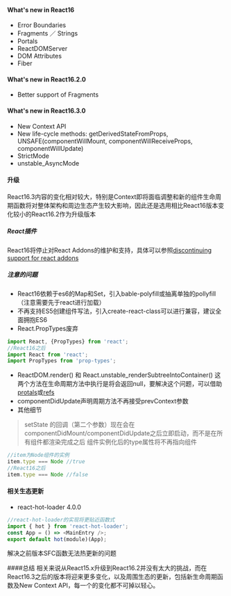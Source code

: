 #### What's new in React16
* Error Boundaries
* Fragments ／ Strings
* Portals
* ReactDOMServer
* DOM Attributes
* Fiber

#### What's new in React16.2.0
* Better support of Fragments

#### What's new in React16.3.0
* New Context API
* New life-cycle methods: getDerivedStateFromProps, UNSAFE(componentWillMount, componentWillReceiveProps, componentWillUpdate)
* StrictMode
* unstable_AsyncMode

#### 升级
React16.3内容的变化相对较大，特别是Context即将面临调整和新的组件生命周期函数将对整体架构和周边生态产生较大影响，因此还是选用相比React16版本变化较小的React16.2作为升级版本

##### React插件
React16将停止对React Addons的维护和支持，具体可以参照[discontinuing support for react addons](https://reactjs.org/blog/2017/04/07/react-v15.5.0.html#discontinuing-support-for-react-addons)

##### 注意的问题
* React16依赖于es6的Map和Set，引入bable-polyfill或抽离单独的pollyfill（注意需要先于react进行加载）
* 不再支持ES5创建组件写法，引入create-react-class可以进行兼容，建议全面拥抱ES6
* React.PropTypes废弃
```js
import React, {PropTypes} from 'react';
//React16之后
import React from 'react';
import PropTypes from 'prop-types';
```
* ReactDOM.render() 和 React.unstable_renderSubtreeIntoContainer()
这两个方法在生命周期方法中执行是将会返回null，要解决这个问题，可以借助[protals](https://reactjs.org/docs/portals.html)或[refs](https://reactjs.org/docs/refs-and-the-dom.html)
* componentDidUpdate声明周期方法不再接受prevContext参数
* 其他细节
> setState 的回调（第二个参数）现在会在 componentDidMount/componentDidUpdate之后立即启动，而不是在所有组件都渲染完成之后
> 组件实例化后的type属性将不再指向组件

```js
//item为Node组件的实例
item.type === Node //true
//React16之后
item.type === Node //false 
```

#### 相关生态更新
* react-hot-loader 4.0.0
```js
//react-hot-loader的实现将更贴近函数式
import { hot } from 'react-hot-loader';
const App = () => <MainEntry />;
export default hot(module)(App);
```
解决之前版本SFC函数无法热更新的问题

####总结
相关来说从React15.x升级到React16.2并没有太大的挑战，而在React16.3之后的版本将迎来更多变化，以及周围生态的更新，包括新生命周期函数及New Context API，每一个的变化都不可掉以轻心。

